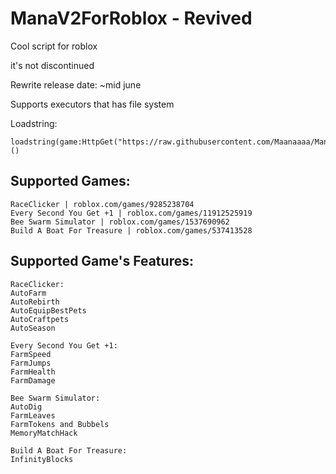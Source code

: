 # ManaV2ForRoblox - Revived
Cool script for roblox

it's not discontinued

Rewrite release date: ~mid june
 
Supports executors that has file system

Loadstring:
```
loadstring(game:HttpGet("https://raw.githubusercontent.com/Maanaaaa/ManaV2ForRoblox/main/MainScript.lua"))()
```

## Supported Games:
```
RaceClicker | roblox.com/games/9285238704
Every Second You Get +1 | roblox.com/games/11912525919
Bee Swarm Simulator | roblox.com/games/1537690962
Build A Boat For Treasure | roblox.com/games/537413528
```

## Supported Game's Features:
```
RaceClicker:
AutoFarm
AutoRebirth
AutoEquipBestPets
AutoCraftpets
AutoSeason
```

```
Every Second You Get +1:
FarmSpeed
FarmJumps
FarmHealth
FarmDamage
```

```
Bee Swarm Simulator:
AutoDig
FarmLeaves
FarmTokens and Bubbels
MemoryMatchHack
```

```
Build A Boat For Treasure:
InfinityBlocks
```
